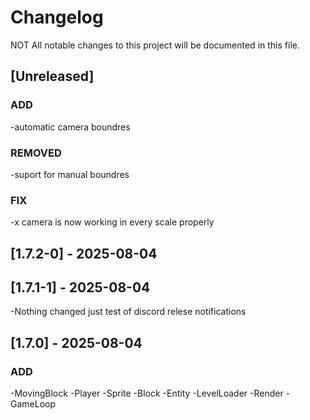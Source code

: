 # Changelog

NOT All notable changes to this project will be documented in this file.

## [Unreleased]

### ADD

-automatic camera boundres

### REMOVED

-suport for manual boundres

### FIX

-x camera is now working in every scale properly

## [1.7.2-0] - 2025-08-04
## [1.7.1-1] - 2025-08-04

-Nothing changed just test of discord relese notifications

## [1.7.0] - 2025-08-04

### ADD
-MovingBlock
-Player
-Sprite
-Block
-Entity
-LevelLoader
-Render
-GameLoop
